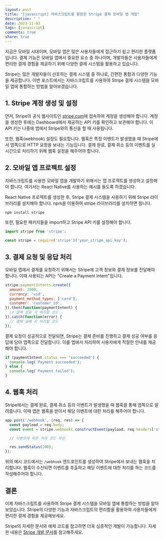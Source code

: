 ```yaml
---
layout: post
title: "[javascript] 자바스크립트를 활용한 Stripe 결제 모바일 앱 개발"
description: " "
date: 2023-11-03
tags: [javascript]
comments: true
share: true
---
```


지금은 모바일 시대이며, 모바일 앱은 많은 사용자들에게 접근하기 쉽고 편리한 플랫폼입니다. 결제 기능은 모바일 앱에서 중요한 요소 중 하나이며, 개발자들은 사용자들에게 편리한 결제 경험을 제공하기 위해 다양한 결제 시스템을 활용하고 있습니다.

Stripe는 많은 개발자들이 선호하는 결제 시스템 중 하나로, 간편한 통합과 다양한 기능을 제공합니다. 이번 포스트에서는 자바스크립트를 사용하여 Stripe 결제 시스템을 모바일 앱에 통합하는 방법을 알아보겠습니다.

## 1. Stripe 계정 생성 및 설정

먼저, Stripe의 공식 웹사이트인 [stripe.com](https://stripe.com/)에 접속하여 계정을 생성해야 합니다. 계정을 생성한 후에는 Dashboard에서 제공하는 API 키를 확인하고 보관해야 합니다. 이 API 키는 나중에 앱에서 Stripe와의 통신을 할 때 사용됩니다.

또한, 웹훅(webhook) 설정도 필요합니다. 웹훅은 특정 이벤트가 발생했을 때 Stripe에서 앱쪽으로 HTTP 요청을 보내는 기능입니다. 결제 완료, 결제 취소 등의 이벤트를 실시간으로 처리하기 위해 웹훅 설정을 해주어야 합니다.

## 2. 모바일 앱 프로젝트 설정

자바스크립트를 사용한 모바일 앱을 개발하기 위해서는 앱 프로젝트를 생성하고 설정해야 합니다. 여기서는 React Native를 사용하는 예시를 들도록 하겠습니다.

React Native 프로젝트를 생성한 후, Stripe 결제 시스템을 사용하기 위해 Stripe 라이브러리를 설치해야 합니다. npm을 이용하여 stripe 라이브러리를 설치하면 됩니다.

```javascript
npm install stripe
```

또한, 필요한 패키지들을 import하고 Stripe API 키를 설정해야 합니다.

```javascript
import stripe from 'stripe';

const stripe = require('stripe')('your_stripe_api_key');
```

## 3. 결제 요청 및 응답 처리

모바일 앱에서 결제를 요청하기 위해서는 Stripe에 고객 정보와 결제 정보를 전달해야 합니다. 이때 사용되는 API는 "Create a Payment Intent"입니다.

```javascript
stripe.paymentIntents.create({
  amount: 2000,
  currency: 'usd',
  payment_method_types: ['card'],
  customer: 'customer_id',
}).then(function(paymentIntent) {
  // 결제 성공 시 처리할 코드
}).catch(function(error) {
  // 결제 실패 시 처리할 코드
});
```

결제 요청이 성공적으로 전달되면, Stripe는 결제 준비를 진행하고 결제 성공 여부를 응답에 담아 앱쪽으로 전달합니다. 이를 앱에서 처리하여 사용자에게 적절한 안내를 제공해야 합니다.

```javascript
if (paymentIntent.status === 'succeeded') {
  console.log('Payment succeeded');
} else {
  console.log('Payment failed');
}
```

## 4. 웹훅 처리

Stripe에서는 결제 완료, 결제 취소 등의 이벤트가 발생했을 때 웹훅을 통해 앱쪽으로 알려줍니다. 이때 앱은 웹훅을 받아서 해당 이벤트에 대한 처리를 해주어야 합니다.

```javascript
app.post('/webhook', (req, res) => {
  const payload = req.body;
  const event = stripe.webhooks.constructEvent(payload, req.headers['stripe-signature'], 'your_stripe_webhook_secret');

  // 이벤트에 따른 처리 코드 작성

  res.sendStatus(200);
});
```

위의 예시 코드에서는 `/webhook` 엔드포인트를 생성하여 Stripe에서 보내는 웹훅을 처리합니다. 웹훅이 수신되면 이벤트를 추출하고 해당 이벤트에 대한 처리를 하는 코드를 작성해주어야 합니다.

## 결론

이제 자바스크립트를 사용하여 Stripe 결제 시스템을 모바일 앱에 통합하는 방법을 알아보았습니다. Stripe의 다양한 기능과 자바스크립트의 편리함을 활용하여 사용자들에게 편리한 결제 경험을 제공해보세요.

Stripe의 자세한 문서와 예제 코드를 참고하면 더욱 심층적인 개발이 가능합니다. 자세한 내용은 [Stripe 개발 문서](https://stripe.com/docs)를 참고해주세요.